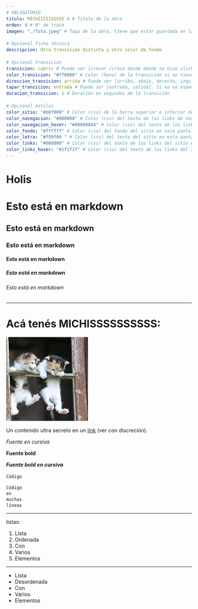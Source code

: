 ```yaml
---
# OBLIGATORIO
titulo: MICHIIIIISSSSS 4 # Titulo de la obra
orden: 4 # N° de track
imagen: "./foto.jpeg" # Tapa de la obra, tiene que estar guardada en la misma carpeta

# Opcional ficha técnica
descripcion: Otra transición distinta y otro color de fondo

# Opcional transicion
transicion: cubrir # Puede ser [crecer (crece desde donde se hizo click con un círculo hasta cubrir la pantalla), cubrir (una imagen/rectángulo que cubre toda la pantalla se desliza en alguna dirección), tapar (la página que entra o la que sale está cubriendo a la otra), fade]. Si no se especifica, es crecer por defecto
color_transicion: "#ff0000" # Color (hexa) de la transición si no tiene imagen, es #000000 por defecto. Válido para transiciones [crecer, cubrir (sin imagen)]
direccion_transicion: arriba # Puede ser [arriba, abajo, derecha, izquierda]. Si no se especifíca, es derecha por defecto. Válido para [cubrir]
tapar_transicion: entrada # Puede ser [entrada, salida]. Si no se especifíca, es entrada por defecto. Válido para [tapar]
duracion_transicion: 1 # Duración en segundos de la transición

# Opcional estilos
color_sitio: "#b0f000" # Color (css) de la barra superior e inferior del sitio en esta pantalla, es #000000 por defecto.
color_navegacion: "#000000" # Color (css) del texto de los links de navegación en esta pantalla, es #ffffff por defecto.
color_navegacion_hover: "#00000044" # Color (css) del texto de los links de navegación cuando se les pasa el mouse encima en esta pantalla, es #eeeeee44 por defecto.
color_fondo: "#ffffff" # Color (css) del fondo del sitio en esta pantalla, es #ffffff por defecto.
color_letra: "#f99f00 " # Color (css) del texto del sitio en esta pantalla, es #000000 por defecto.
color_links: "#000000" # Color (css) del texto de los links del sitio en esta pantalla, es #065A82 por defecto.
color_links_hover: "#1f1f1f" # Color (css) del texto de los links del sitio cuando se les pasa el mouse encima en esta pantalla, es #1C7293 por defecto.
---
```


# Holis

# Esto está en markdown
## Esto está en markdown
### Esto está en markdown
#### Esto está en markdown
##### Esto está en markdown
###### Esto está en markdown

---

# Acá tenés MICHISSSSSSSSSS:

![michis](./foto.jpeg)

Un contenido ultra secreto en un [link](https://www.youtube.com/watch?v=dQw4w9WgXcQ) (ver con discreción).

*Fuente en cursiva*

**Fuente bold**

_**Fuente bold en cursiva**_

`Código`

```
Código
en
muchas
líneas
```

---

listas:

1. Lista
2. Ordenada
3. Con
4. Varios
5. Elementos

---

- Lista
- Desordenada
- Con
- Varios
- Elementos

